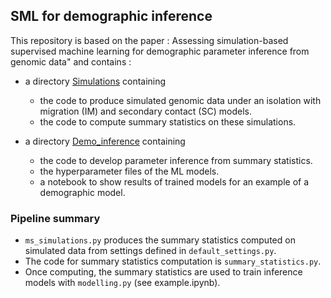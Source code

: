 ## SML for demographic inference

This repository is based on the paper : Assessing simulation-based supervised machine learning for demographic parameter inference from genomic data" and contains :

- a directory [Simulations](Simulations/) containing
  - the code to produce simulated genomic data under an isolation with migration (IM) and secondary contact (SC) models.
  - the code to compute summary statistics on these simulations.

- a directory [Demo_inference](Demo_inference/) containing
  - the code to develop parameter inference from summary statistics.
  - the hyperparameter files of the ML models.
  - a notebook to show results of trained models for an example of a demographic model.
 

### Pipeline summary

- `ms_simulations.py` produces the summary statistics computed on simulated data from settings defined in `default_settings.py`.
- The code for summary statistics computation is `summary_statistics.py`.
- Once computing, the summary statistics are used to train inference models with `modelling.py` (see example.ipynb).
